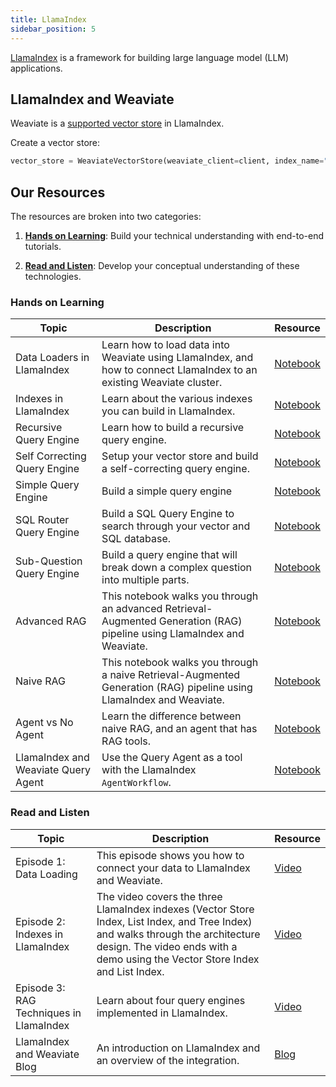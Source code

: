 ```yaml
---
title: LlamaIndex
sidebar_position: 5
---
```


[LlamaIndex](https://www.llamaindex.ai/) is a framework for building large language model (LLM) applications. 

## LlamaIndex and Weaviate
Weaviate is a [supported vector store](https://docs.llamaindex.ai/en/stable/api_reference/storage/vector_store/weaviate/) in LlamaIndex. 

Create a vector store:

```python
vector_store = WeaviateVectorStore(weaviate_client=client, index_name="LlamaIndex")
```

## Our Resources 
The resources are broken into two categories: 
1. [**Hands on Learning**](#hands-on-learning): Build your technical understanding with end-to-end tutorials.

2. [**Read and Listen**](#read-and-listen): Develop your conceptual understanding of these technologies.

### Hands on Learning

| Topic | Description | Resource | 
| --- | --- | --- |
| Data Loaders in LlamaIndex | Learn how to load data into Weaviate using LlamaIndex, and how to connect LlamaIndex to an existing Weaviate cluster. | [Notebook](https://github.com/weaviate/recipes/blob/main/integrations/llm-agent-frameworks/llamaindex/data-loaders-episode1/episode1.ipynb) |
| Indexes in LlamaIndex | Learn about the various indexes you can build in LlamaIndex. | [Notebook](https://github.com/weaviate/recipes/blob/main/integrations/llm-agent-frameworks/llamaindex/indexes-episode2/indexes-in-llamaindex.ipynb) |
| Recursive Query Engine | Learn how to build a recursive query engine. | [Notebook](https://github.com/weaviate/recipes/blob/main/integrations/llm-agent-frameworks/llamaindex/recursive-query-engine/recursive-retrieval.ipynb) |
| Self Correcting Query Engine | Setup your vector store and build a self-correcting query engine. | [Notebook](https://github.com/weaviate/recipes/blob/main/integrations/llm-agent-frameworks/llamaindex/self-correcting-query-engine/self-correcting.ipynb) | 
| Simple Query Engine | Build a simple query engine | [Notebook](https://github.com/weaviate/recipes/tree/main/integrations/llm-agent-frameworks/llamaindex/simple-query-engine) |
| SQL Router Query Engine | Build a SQL Query Engine to search through your vector and SQL database. | [Notebook](https://github.com/weaviate/recipes/blob/main/integrations/llm-agent-frameworks/llamaindex/sql-router-query-engine/sql-query-router.ipynb) |
| Sub-Question Query Engine | Build a query engine that will break down a complex question into multiple parts. | [Notebook](https://github.com/weaviate/recipes/blob/main/integrations/llm-agent-frameworks/llamaindex/sub-question-query-engine/sub_question_query_engine.ipynb) |
| Advanced RAG | This notebook walks you through an advanced Retrieval-Augmented Generation (RAG) pipeline using LlamaIndex and Weaviate. | [Notebook](https://github.com/weaviate/recipes/blob/main/integrations/llm-agent-frameworks/llamaindex/retrieval-augmented-generation/advanced_rag.ipynb) | 
| Naive RAG | This notebook walks you through a naive Retrieval-Augmented Generation (RAG) pipeline using LlamaIndex and Weaviate. | [Notebook](https://github.com/weaviate/recipes/blob/main/integrations/llm-agent-frameworks/llamaindex/retrieval-augmented-generation/naive_rag.ipynb) |
| Agent vs No Agent | Learn the difference between naive RAG, and an agent that has RAG tools. | [Notebook](https://github.com/weaviate/recipes/blob/main/integrations/llm-agent-frameworks/llamaindex/agents/llama-index-weaviate-assistant-agent.ipynb) |
| LlamaIndex and Weaviate Query Agent | Use the Query Agent as a tool with the LlamaIndex `AgentWorkflow`. | [Notebook](https://github.com/weaviate/recipes/blob/main/integrations/llm-agent-frameworks/llamaindex/agents/agent-workflow-with-weaviate-query-agent-.ipynb) | 


### Read and Listen 
| Topic | Description | Resource | 
| --- | --- | --- |
| Episode 1: Data Loading | This episode shows you how to connect your data to LlamaIndex and Weaviate.| [Video](https://youtu.be/Bu9skgCrJY8?feature=shared) | 
| Episode 2: Indexes in LlamaIndex | The video covers the three LlamaIndex indexes (Vector Store Index, List Index, and Tree Index) and walks through the architecture design. The video ends with a demo using the Vector Store Index and List Index.  | [Video](https://youtu.be/6pLgOJrFL38?feature=shared) |
| Episode 3: RAG Techniques in LlamaIndex | Learn about four query engines implemented in LlamaIndex. | [Video](https://youtu.be/Su-ROQMaiaw?feature=shared) | 
| LlamaIndex and Weaviate Blog | An introduction on LlamaIndex and an overview of the integration. | [Blog](https://weaviate.io/blog/llamaindex-and-weaviate) | 
